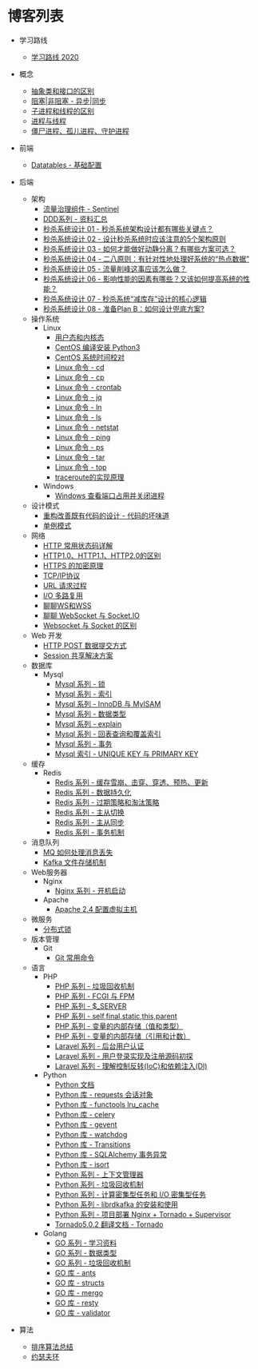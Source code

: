 # 博客列表

* 学习路线
   * [学习路线 2020](articles/roadmap-2020.md)

* 概念
   * [抽象类和接口的区别](articles/concept-abstract-interface.md)
   * [阻塞|非阻塞 - 异步|同步](articles/concept-ze-fze.md)
   * [子进程和线程的区别](articles/concept-thread-subprocess.md)
   * [进程与线程](articles/concept-process-thread.md)
   * [僵尸进程、孤儿进程、守护进程](articles/zombie-orphan-daemons.md)

* 前端
   * [Datatables - 基础配置](articles/datatables.md)

* 后端
   * 架构
      * [流量治理组件 - Sentinel](articles/sentinel.md)
      * [DDD系列 - 资料汇总](articles/ddd-learn.md)
      * [秒杀系统设计 01 - 秒杀系统架构设计都有哪些关键点？](articles/miaosha-01.md)
      * [秒杀系统设计 02 - 设计秒杀系统时应该注意的5个架构原则](articles/miaosha-02.md)
      * [秒杀系统设计 03 - 如何才能做好动静分离？有哪些方案可选？](articles/miaosha-03.md)
      * [秒杀系统设计 04 - 二八原则：有针对性地处理好系统的“热点数据”](articles/miaosha-04.md)
      * [秒杀系统设计 05 - 流量削峰这事应该怎么做？](articles/miaosha-05.md)
      * [秒杀系统设计 06 - 影响性能的因素有哪些？又该如何提高系统的性能？](articles/miaosha-06.md)
      * [秒杀系统设计 07 - 秒杀系统“减库存”设计的核心逻辑](articles/miaosha-07.md)
      * [秒杀系统设计 08 - 准备Plan B：如何设计兜底方案?](articles/miaosha-08.md)
   * 操作系统
      * Linux
        * [用户态和内核态](articles/linux-yht-nht.md)
        * [CentOS 编译安装 Python3](articles/linux-install-py3.md)
        * [CentOS 系统时间校对](articles/linux-centos-sys-time.md)
        * [Linux 命令 - cd](articles/linux-cd.md)
        * [Linux 命令 - cp](articles/linux-cp.md)
        * [Linux 命令 - crontab](articles/linux-crontab.md)
        * [Linux 命令 - jq](articles/linux-jq.md)
        * [Linux 命令 - ln](articles/linux-ln.md)
        * [Linux 命令 - ls](articles/linux-ls.md)
        * [Linux 命令 - netstat](articles/linux-netstat.md)
        * [Linux 命令 - ping](articles/linux-ping.md)
        * [Linux 命令 - ps](articles/linux-ps.md)
        * [Linux 命令 - tar](articles/linux-tar.md)
        * [Linux 命令 - top](articles/linux-top.md)
        * [traceroute的实现原理](articles/linux-traceroute.md)
      * Windows
        * [Windows 查看端口占用并关闭进程](articles/win-kill-process.md)
   * 设计模式
      * [重构改善既有代码的设计 - 代码的坏味道](articles/bad-taste-of-code.md)
      * [单例模式](articles/singleton.md)
   * 网络
      * [HTTP 常用状态码详解](articles/http-status-code.md)
      * [HTTP1.0、HTTP1.1、HTTP2.0的区别](articles/http-diff.md)
      * [HTTPS 的加密原理](articles/https.md)
      * [TCP/IP协议](articles/tcpip.md)
      * [URL 请求过程](articles/url-request-process.md)
      * [I/O 多路复用](articles/io-multiplexing.md)
      * [聊聊WS和WSS](articles/ws-wss.md)
      * [聊聊 WebSocket 与 Socket.IO](articles/websocket-socketio.md)
      * [Websocket 与 Socket 的区别](articles/websocket-socket.md)
   * Web 开发
      * [HTTP POST 数据提交方式](articles/http-post-method.md)
      * [Session 共享解决方案](articles/share-session.md)
   * 数据库
      * Mysql
        * [Mysql 系列 - 锁](articles/mysql-lock.md)
        * [Mysql 系列 - 索引](articles/mysql-index.md)
        * [Mysql 系列 - InnoDB 与 MyISAM](articles/mysql-engine.md)
        * [Mysql 系列 - 数据类型](articles/mysql-datatype.md)
        * [Mysql 系列 - explain](articles/mysql-explain.md)
        * [Mysql 系列 - 回表查询和覆盖索引](articles/mysql-huibiao.md)
        * [Mysql 系列 - 事务](articles/mysql-transaction.md)
        * [Mysql 索引 - UNIQUE KEY 与 PRIMARY KEY](articles/)
   * 缓存
      * Redis
        * [Redis 系列 - 缓存雪崩、击穿、穿透、预热、更新](articles/redis-cachedown.md)
        * [Redis 系列 - 数据持久化](articles/redis-chijiuhua.md)
        * [Redis 系列 - 过期策略和淘汰策略](articles/redis-gq-ttcl.md)
        * [Redis 系列 - 主从切换](articles/redis-msswitch.md)
        * [Redis 系列 - 主从同步](articles/redis-mssync.md)
        * [Redis 系列 - 事务机制](articles/redis-transactions.md)
   * 消息队列
      * [MQ 如何处理消息丢失](articles/mq-msg-lost.md)
      * [Kafka 文件存储机制](articles/kafka-save.md)
   * Web服务器
      * Nginx
        * [Nginx 系列 - 开机启动](articles/nginx-start-poweron.md)
      * Apache
        * [Apache 2.4 配置虚拟主机](articles/apache-virtualhost.md)
   * 微服务
      * [分布式锁](articles/distributed-lock.md)
   * 版本管理
      * Git
        * [Git 常用命令](articles/git-command.md)
   * 语言
      * PHP
        * [PHP 系列 - 垃圾回收机制](articles/php-gc.md)
        * [PHP 系列 - FCGI 与 FPM](articles/php-fpm-fcgi.md)
        * [PHP 系列 - $_SERVER](articles/php-server.md)
        * [PHP 系列 - self,final,static,this,parent](articles/php-keywords.md)
        * [PHP 系列 - 变量的内部存储（值和类型）](articles/php-varinternstore-01.md)
        * [PHP 系列 - 变量的内部存储（引用和计数）](articles/php-varinternstore-02.md)
        * [Laravel 系列 - 后台用户认证](articles/php-laravel-adminlogin.md)
        * [Laravel 系列 - 用户登录实现及注册源码初探](articles/php-laravel-userlogin.md)
        * [Laravel 系列 - 理解控制反转(IoC)和依赖注入(DI)](articles/php-laravel-ioc-di.md)
      * Python
        * [Python 文档](https://docs.python.org/zh-cn/3/library/index.html)
        * [Python 库 - requests 会话对象](articles/py-requests-session.md)
        * [Python 库 - functools lru_cache](articles/py-functools-cache.md)
        * [Python 库 - celery](articles/py-celery.md)
        * [Python 库 - gevent](articles/py-gevent.md)
        * [Python 库 - watchdog](articles/py-watchdog.md)
        * [Python 库 - Transitions](articles/py-transitions.md)
        * [Python 库 - SQLAlchemy 事务异常](articles/py-sqlalchemy-01.md)
        * [Python 库 - isort](articles/py-isort.md)
        * [Python 系列 - 上下文管理器](articles/py-contextmanager.md)
        * [Python 系列 - 垃圾回收机制](articles/py-gc.md)
        * [Python 系列 - 计算密集型任务和 I/O 密集型任务](articles/py-jsmi-iomiji.md)
        * [Python 系列 - librdkafka 的安装和使用](articles/librdkafka.md)
        * [Python 系列 - 项目部署 Nginx + Tornado + Supervisor](articles/py-supervisor-nginx.md)
        * [Tornado5.0.2 翻译文档 - Tornado](articles/tornado502-start.md)
      * Golang
        * [GO 系列 - 学习资料](articles/go-series.md)
        * [GO 系列 - 数据类型](articles/go-datatype.md)
        * [GO 系列 - 垃圾回收机制](articles/go-gc.md)
        * [GO 库 - ants](articles/go-lib-ants.md)
        * [GO 库 - structs](https://github.com/fatih/structs)
        * [GO 库 - mergo](https://github.com/imdario/mergo)
        * [GO 库 - resty](https://github.com/go-resty/resty)
        * [GO 库 - validator](articles/go-validator.md)
* 算法
   * [排序算法总结](articles/sort-algorithm.md)
   * [约瑟夫环](articles/joseph-ring.md)

